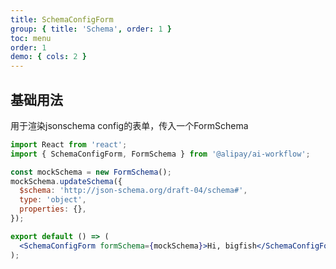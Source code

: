 ```yaml
---
title: SchemaConfigForm
group: { title: 'Schema', order: 1 }
toc: menu
order: 1
demo: { cols: 2 }
---
```


## 基础用法

用于渲染jsonschema config的表单，传入一个FormSchema

```jsx
import React from 'react';
import { SchemaConfigForm, FormSchema } from '@alipay/ai-workflow';

const mockSchema = new FormSchema();
mockSchema.updateSchema({
  $schema: 'http://json-schema.org/draft-04/schema#',
  type: 'object',
  properties: {},
});

export default () => (
  <SchemaConfigForm formSchema={mockSchema}>Hi, bigfish</SchemaConfigForm>
);
```

<API id="SchemaConfigForm"></API>
